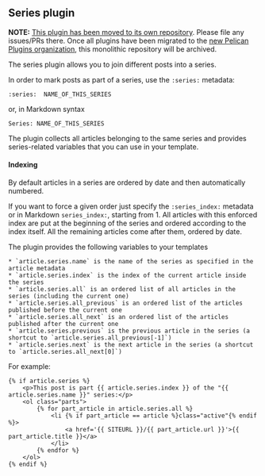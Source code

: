 Series plugin
-------------

**NOTE:** [This plugin has been moved to its own repository](https://github.com/pelican-plugins/series). Please file any issues/PRs there. Once all plugins have been migrated to the [new Pelican Plugins organization](https://github.com/pelican-plugins), this monolithic repository will be archived.

The series plugin allows you to join different posts into a series.

In order to mark posts as part of a series, use the `:series:` metadata:

    :series:  NAME_OF_THIS_SERIES

or, in Markdown syntax

    Series: NAME_OF_THIS_SERIES

The plugin collects all articles belonging to the same series and provides
series-related variables that you can use in your template.

#### Indexing
By default articles in a series are ordered by date and then automatically numbered.

If you want to force a given order just specify the `:series_index:` metadata or in Markdown `series_index:`,
starting from 1. All articles with this enforced index are put at the beginning of
the series and ordered according to the index itself. All the remaining articles
come after them, ordered by date.

The plugin provides the following variables to your templates

    * `article.series.name` is the name of the series as specified in the article metadata
    * `article.series.index` is the index of the current article inside the series
    * `article.series.all` is an ordered list of all articles in the series (including the current one)
    * `article.series.all_previous` is an ordered list of the articles published before the current one
    * `article.series.all_next` is an ordered list of the articles published after the current one
    * `article.series.previous` is the previous article in the series (a shortcut to `article.series.all_previous[-1]`)
    * `article.series.next` is the next article in the series (a shortcut to `article.series.all_next[0]`)

For example:

    {% if article.series %}
        <p>This post is part {{ article.series.index }} of the "{{ article.series.name }}" series:</p>
        <ol class="parts">
            {% for part_article in article.series.all %}
                <li {% if part_article == article %}class="active"{% endif %}>
                    <a href='{{ SITEURL }}/{{ part_article.url }}'>{{ part_article.title }}</a>
                </li>
            {% endfor %}
        </ol>
    {% endif %}
